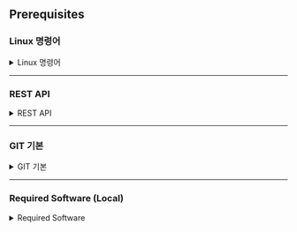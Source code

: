 ## Prerequisites



### Linux 명령어
<details>
<summary>Linux 명령어</summary>
<p>

  - 파일시스템 탐색
    - ls     # 파일과 디렉토리의 모든 정보 보기
    - pwd  # 현재 작업 중인 디렉토리 위치 보기
    - mkdir my-workspace  # 새 폴더 만들기
    - cd my-workspace  # 디릭토리 이동 명령 
  - 문서 편집하기
    - nano deployment.yaml   # 파일 생성
    - 내용에 "hello world" 입력
    - 저장 & 종료 : Ctrl + x 입력 후,  y 입력
    - ls   # 생성된 파일 확인 : 
    - cat deployment.yaml    # 파일 내용의 확인
  - 권한 상승
    - pip install httpie   # 권한없음
    - sudo pip install httpie   # 가능
  - watch 명령어 : 입력한 명령어의 결과를 일정한 주기 초 단위 모니터링 하기 위한 명령
    - watch ls
    - touch test.txt
    - rm test.txt
  - 파이프 (|)
    - cat deployment.yaml
    - cat deployment.yaml  | grep "hello"   # 명령어 2 개 이상을 엮어서 앞 명령의 결과를 뒷 명령의 입력으로
  - 파일 출력 (">"와 ">>")
    - echo "hello, world 2" > deployment2.yaml   # 첫번째 명령의 결과를 두번째 파일로 저장
    - echo "hello, korea" >> deployment2.yaml   # 첫번째 명령의 결과를 두번째 파일의 끝 부분에 추가
  - 복사
    - cp deployment.yaml deployment_backup.yaml
  - 삭제
    - rm deployment.yaml
    - cd ..
    - rm -rf my-workspace
  - 그외
    - clear   # 창의 내용이 많아서 혼란 스러울 때
    - 탭 (tab) 키 : 폴더 , 또는 파일명이 길 경우 , 첫 두 세문자 입력 후 ‘tab’ 키를 누르면 파일명 자동 완성 유용
    - history  # 내가 입력한 명령어에 대한 기록 : 앞서 긴 명령을 입력한 후 , 재 입력 필요가 있을 때 history 로부터 Copy & Paste


</p>
</details>
<hr />


### REST API

<details>
<summary>REST API</summary>
<p>


  - 2000년 웹의 창시자 중 한사람인 Roy Fielding가 소개, Representational safe transfer(REST)의 약어
  - REST 특성
    - 유니폼 인터페이스(Uniform Interface)
    - 무상태(Stateless) - MSA 구현에 적합
    - 캐쉬 (Cache) - HTTP Cache function 활용
    - 자기 서술성(Self-Descriptiveness)
      - HATEOS를 이용, HTTP Response에 다음 액션 또는 관련 링크 표시
      - Spring Data REST에서 HATEOAS 기본 제공 
  - REST는 리소스, 메서드, 메시지의 3가지 요소로 구성
    - HTTP 호출 예제 : "이름이 apexacme인 User를 생성한다."
    - REST 표현 
      "HTTP POST, http://my-web/users/
      {
      	"users":{
      		"name":"apexacme"
      	}
      }			"
  - User의 리소스 타입을 http://my-web/users/ 로 정의했다면, apexacme라는 id를 갖는 리소스는 http://my-web/users/apexacme 라는 형태로 정의
  - httpie를 사용한 HTTP 메서드 예시
    - 생성: POST 
      "http POST, http://myweb/users/
      {  
         "id":"apexacme",
         "name": "Park Yong Joo",
         "address":"seoul"
      }"
    - 조회: GET
      "http GET, http://myweb/users/apexacme"
    - 수정: PUT(리소스의 전체 교체), PATCH(자원의 부분 교체)
      "http PUT, http://myweb/users/apexacme
      {     
         "address":"pusan"
      }"
    - DELETE: 삭제
      "http DELETE, http://myweb/users/apexacme"
  - REST API Hands-On
    - REST Client 툴 httpie 설치(ubuntu) : 
      - sudo apt update
      - sudo apt install httpie
    - REST Client 툴 httpie 설치(windows) : https://github.com/TheOpenCloudEngine/uEngine-cloud/wiki/Httpie-%EC%84%A4%EC%B9%98
  - Target Online Server : http://jsonplaceholder.typicode.com/todos
    "	* sample : http http://jsonplaceholder.typicode.com/todos "


</p>
</details>
<hr />

### GIT 기본
<details>
<summary>GIT 기본</summary>
<p>


  - 폴더 생성
    - mkdir gittest
    - cd gittest
  - git init
  - git add .
  - echo "hello" > hello.txt
  - git status
  - git reset
  - git commit -m "init"
  - git config --global user.email "you@example.com"
  - git config --global user.name "Your Name"
  - git remote -v
  - git remote add origin https://github.com/[YourName]/demo.git
  - git push -u origin master
  - git pull origin master
  - 브랜치 작업
    - git branch
    - git branch dev
    - git stuats : on master branch
    - git checkout dev
    - git stuats : on dev branch
    - echo hello2 > README2.md
    - git add .
    - git commit -m 'dev commit'
    - git push -u origin dev
    - 브랜치를 master 로 병합
      - git checkout master
      - git merge dev
      - git push -u origin master
    - 브랜치 작업 후 merge 시 충돌 났을때
      - dev 브랜치와 master 브랜치의 같은 파일 README2.md 를 모두 수정해 보고
      - 마스터 브랜치에서 병합 시도시..
    - 브랜치 삭제 - 보통은 지우지 않음..
      - git branch -d dev ( 로컬에만 삭제된다)
      - git push origin --delete dev  ( 원격 브랜치 삭제 )
  - tag 작업
    - git tag v1.0
    - git tag -l
    - git push --tags
    - git tag -d v1.0
    - git push origin :v1.0
  - git reset --hard origin/master
    - 로컬에 커밋한 내용을 되돌릴때


</p>
</details>
<hr />

### Required Software (Local)
<details>
<summary>Required Software</summary>
<p>

  - ubuntu 18.04
  - kafka 
    "curl -o kafka2.5.tgz -l http://mirror.navercorp.com/apache/kafka/2.5.0/kafka_2.13-2.5.0.tgz
    tar -xvf kafka2.5.tgz"
  - Maven 
    "sudo apt install maven"
  - Httpie 
    "sudo apt install httpie"


</p>
</details>

